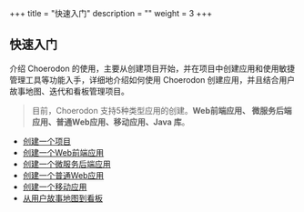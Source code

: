 +++
title = "快速入门"
description = ""
weight = 3
+++

## 快速入门

介绍 Choerodon 的使用，主要从创建项目开始，并在项目中创建应用和使用敏捷管理工具等功能入手，详细地介绍如何使用 Choerodon 创建应用，并且结合用户故事地图、迭代和看板管理项目。

> 目前，Choerodon 支持5种类型应用的创建。**Web前端应用、 微服务后端应用、普通Web应用、移动应用、Java 库**。

- <font>[创建一个项目](./project)</font>
- <font>[创建一个Web前端应用](./microservice-front)</font>
- <font>[创建一个微服务后端应用](./microservice-front)</font>
- <font>[创建一个普通Web应用](./web-application)</font>
- <font>[创建一个移动应用](./mobile-application)</font>
- <font>[从用户故事地图到看板](./story-kanban)</font>